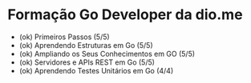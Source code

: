 # Formação Go Developer da dio.me
- (ok) Primeiros Passos (5/5)
- (ok) Aprendendo Estruturas em Go (5/5)
- (ok) Ampliando os Seus Conhecimentos em GO (5/5)
- (ok) Servidores e APIs REST em Go (5/5)
- (ok) Aprendendo Testes Unitários em Go (4/4)
